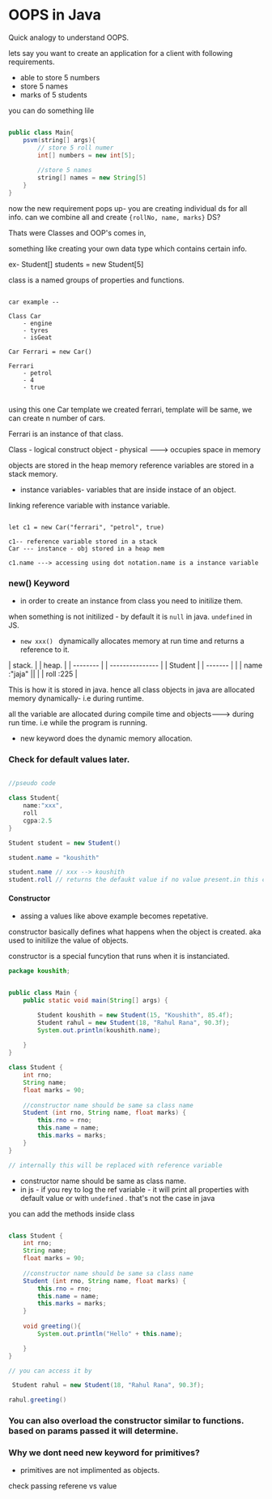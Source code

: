 # OOPS in Java

Quick analogy to understand OOPS.

lets say you want to create an application for a client with following requirements.

- able to store 5 numbers
- store 5 names
- marks of 5 students

you can do something lile

```java 

public class Main{
    psvm(string[] args){
        // store 5 roll numer
        int[] numbers = new int[5];
        
        //store 5 names
        string[] names = new String[5]
    }
}

```

now the new requirement pops up- you are creating individual ds for all info. can we combine all and create ``` {rollNo, name, marks} ``` DS?

Thats were Classes and OOP's comes in,

something like creating your own data type which contains certain info.

ex-  Student[] students = new Student[5]

class is a named groups of properties and functions. 


```

car example --

Class Car
    - engine
    - tyres
    - isGeat
    
Car Ferrari = new Car()

Ferrari 
    - petrol
    - 4
    - true
    
```

using this one Car template we created ferrari, template will be same, we can create n number of cars.

Ferrari is an instance of that class.

Class - logical construct
object - physical ---> occupies space in memory
 
 
 objects are stored in the heap memory
 reference variables are stored in a stack memory.
 
 - instance variables- variables that are inside instace of an object.

linking reference variable with instance variable.

```

let c1 = new Car("ferrari", "petrol", true)

c1-- reference variable stored in a stack
Car --- instance - obj stored in a heap mem

c1.name ---> accessing using dot notation.name is a instance variable

```

### new() Keyword

- in order to create an instance from class you need to initilize them.

when something is not initilized - by default it is ```null``` in java. ```undefined``` in JS.

- ```new xxx() ``` dynamically allocates memory at run time and returns a reference to it.





| stack.   |          | heap.            |
| -------- |          | ---------------  |
| Student  |          |     -------        |
                      |  | name :"jaja" ||
                      |  | roll :225    |


This is how it is stored in java. hence all class objects in java are allocated memory dynamically- i.e during runtime.

all the variable are allocated during compile time and
objects---> during run time. i.e while the program is running.

- new keyword does the dynamic memory allocation.


### Check for default values later. 


```java 

//pseudo code

class Student{
    name:"xxx",
    roll
    cgpa:2.5
}

Student student = new Student()

student.name = "koushith"

student.name // xxx --> koushith
student.roll // returns the defaukt value if no value present.in this case its null

```

#### Constructor

- assing a values like above example becomes repetative. 

constructor basically defines what happens when the object is created. aka used to initilize the value of objects.

constructor is a special funcytion that runs when it is instanciated.

```java 
package koushith;


public class Main {
    public static void main(String[] args) {

        Student koushith = new Student(15, "Koushith", 85.4f);
        Student rahul = new Student(18, "Rahul Rana", 90.3f);
        System.out.println(koushith.name);
        
    }
}

class Student {
    int rno;
    String name;
    float marks = 90;
    
    //constructor name should be same sa class name
    Student (int rno, String name, float marks) {
        this.rno = rno;
        this.name = name;
        this.marks = marks;
    }
}

// internally this will be replaced with reference variable

```

- constructor name should be same as class name.
- in js - if you rey to log the ref variable - it will print all properties with default value or with ```undefined``` . that's not the case in java

you can add the methods inside class


```java 

class Student {
    int rno;
    String name;
    float marks = 90;
    
    //constructor name should be same sa class name
    Student (int rno, String name, float marks) {
        this.rno = rno;
        this.name = name;
        this.marks = marks;
    }
    
    void greeting(){
        System.out.println("Hello" + this.name);

    }
}

// you can access it by

 Student rahul = new Student(18, "Rahul Rana", 90.3f);

rahul.greeting()

```

### You can also overload the constructor similar to functions. based on params passed it will determine.


### Why we dont need new keyword for primitives?

- primitives are not implimented as objects.

check passing referene vs value


